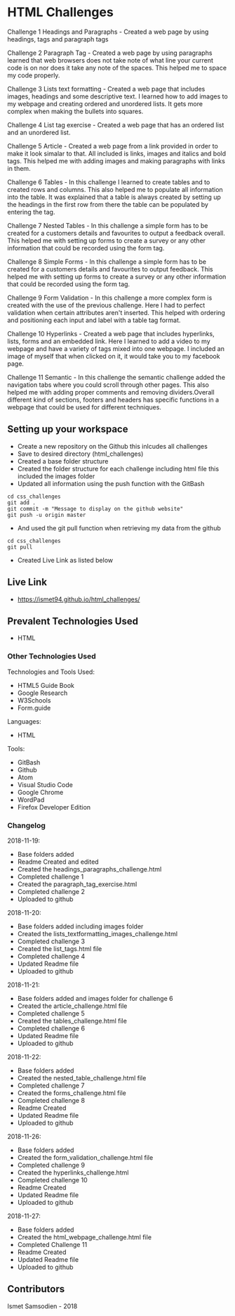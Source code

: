 # HTML Challenges

Challenge 1 Headings and Paragraphs - Created a web page by using headings, tags and paragraph tags 

Challenge 2 Paragraph Tag - Created a web page by using paragraphs learned that web browsers does not take note of what line your current code is on nor does it take any note of the spaces. This helped me to space my code properly.

Challenge 3 Lists text formatting - Created a web page that includes images, headings and some descriptive text. I learned how to add images to my webpage and creating ordered and unordered lists. It gets more complex when making the bullets into squares.

Challenge 4 List tag exercise - Created a web page that has an ordered list and an unordered list.

Challenge 5 Article - Created a web page from a link provided in order to make it look simalar to that. All included is links, images and italics and bold tags. This helped me with adding images and making paragraphs with links in them. 

Challenge 6 Tables - In this challenge I learned to create tables and to created rows and columns. This also helped me to populate all information into the table. It was explained that a table is always created by setting up the headings in the first row from there the table can be populated by entering the <td> tag.

Challenge 7 Nested Tables - In this challenge a simple form has to be created for a customers details and favourites to output a feedback overall. This helped me with setting up forms to create a survey or any other information that could be recorded using the form tag.

Challenge 8 Simple Forms - In this challenge a simple form has to be created for a customers details and favourites to output  feedback. This helped me with setting up forms to create a survey or any other information that could be recorded using the form tag.

Challenge 9 Form Validation - In this challenge a more complex form is created with the use of the previous challenge. Here I had to perfect validation when certain attributes aren't inserted. This helped with ordering and positioning each input and label with a table tag format.

Challenge 10 Hyperlinks - Created a web page that includes hyperlinks, lists, forms and an embedded link. Here I learned to add a video to my webpage and have a variety of tags mixed into one webpage. I included an image of myself that when clicked on it, it would take you to my facebook page.

Challenge 11 Semantic - In this challenge the semantic challenge added the navigation tabs where you could scroll through other pages. This also helped me with adding proper comments and removing dividers.Overall different kind of sections, footers and headers has specific functions in a webpage that could be used for different techniques.


## Setting up your workspace

- Create a new repository on the Github this inlcudes all challenges
- Save to desired directory (html_challenges)
- Created a base folder structure
- Created the folder structure for each challenge including html file this included the images folder
- Updated all information using the push function with the GitBash
```
cd css_challenges
git add .
git commit -m "Message to display on the github website"
git push -u origin master

```
- And used the git pull function when retrieving my data from the github
```
cd css_challenges
git pull

```
- Created Live Link as listed below


## Live Link

- https://ismet94.github.io/html_challenges/

## Prevalent Technologies Used

- HTML

### Other Technologies Used

Technologies and Tools Used:

- HTML5 Guide Book
- Google Research
- W3Schools
- Form.guide

Languages:

- HTML

Tools:

- GitBash
- Github
- Atom
- Visual Studio Code
- Google Chrome
- WordPad
- Firefox Developer Edition

### Changelog

2018-11-19:
- Base folders added
- Readme Created and edited
- Created the headings_paragraphs_challenge.html 
- Completed challenge 1 
- Created the paragraph_tag_exercise.html 
- Completed challenge 2
- Uploaded to github

2018-11-20:
- Base folders added including images folder
- Created the lists_textformatting_images_challenge.html 
- Completed challenge 3 
- Created the list_tags.html file
- Completed challenge 4
- Updated Readme file
- Uploaded to github

2018-11-21:
- Base folders added and images folder for challenge 6
- Created the article_challenge.html file
- Completed challenge 5
- Created the tables_challenge.html file
- Completed challenge 6
- Updated Readme file
- Uploaded to github

2018-11-22:
- Base folders added
- Created the nested_table_challenge.html file
- Completed challenge 7
- Created the forms_challenge.html file
- Completed challenge 8
- Readme Created 
- Updated Readme file
- Uploaded to github

2018-11-26:
- Base folders added
- Created the form_validation_challenge.html file
- Completed challenge 9
- Created the hyperlinks_challenge.html 
- Completed challenge 10
- Readme Created 
- Updated Readme file
- Uploaded to github

2018-11-27:

- Base folders added
- Created the html_webpage_challenge.html file
- Completed Challenge 11
- Readme Created 
- Updated Readme file
- Uploaded to github


## Contributors

Ismet Samsodien - 2018



